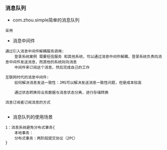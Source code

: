 ### 消息队列

* com.zhou.simple简单的消息队列
````
采用
````

* 消息中间件
```
通过引入消息中间件解耦服务调用:
    登录系统案例 需要短信服务 和其他系统，可以通过消息中间件解耦，登录系统负责向消息中间件发送消息，而其他的系统则向消息
    中间件来订阅这个消息，然后完成自己的工作
    
互联网时代的消息中间件:
    如何解决消息发送一致性：JMS可以解决发送消息一致性问题，但是成本较高
    
    通过状态转换将业务数据与消息状态分离，进行存储转换
    
消息订阅者订阅消息的方式
    
```

* 消息队列的使用场景
```
1：消息系统避免分布式事务{
    本地事务：
    分布式事务：两阶段提交协议（2PC）
}


```